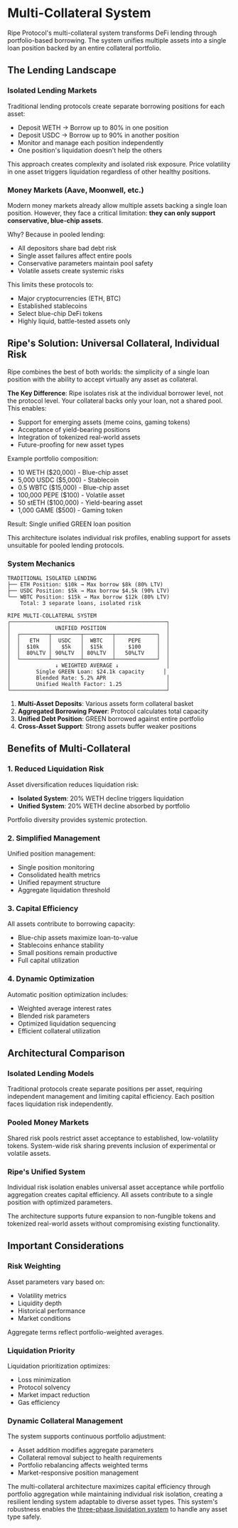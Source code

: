 # Multi-Collateral System

Ripe Protocol's multi-collateral system transforms DeFi lending through portfolio-based borrowing. The system unifies multiple assets into a single loan position backed by an entire collateral portfolio.

## The Lending Landscape

### Isolated Lending Markets

Traditional lending protocols create separate borrowing positions for each asset:

- Deposit WETH → Borrow up to 80% in one position
- Deposit USDC → Borrow up to 90% in another position
- Monitor and manage each position independently
- One position's liquidation doesn't help the others

This approach creates complexity and isolated risk exposure. Price volatility in one asset triggers liquidation regardless of other healthy positions.

### Money Markets (Aave, Moonwell, etc.)

Modern money markets already allow multiple assets backing a single loan position. However, they face a critical limitation: **they can only support conservative, blue-chip assets**.

Why? Because in pooled lending:
- All depositors share bad debt risk
- Single asset failures affect entire pools
- Conservative parameters maintain pool safety
- Volatile assets create systemic risks

This limits these protocols to:
- Major cryptocurrencies (ETH, BTC)
- Established stablecoins
- Select blue-chip DeFi tokens
- Highly liquid, battle-tested assets only

## Ripe's Solution: Universal Collateral, Individual Risk

Ripe combines the best of both worlds: the simplicity of a single loan position with the ability to accept virtually any asset as collateral.

**The Key Difference**: Ripe isolates risk at the individual borrower level, not the protocol level. Your collateral backs only your loan, not a shared pool. This enables:

- Support for emerging assets (meme coins, gaming tokens)
- Acceptance of yield-bearing positions
- Integration of tokenized real-world assets
- Future-proofing for new asset types

Example portfolio composition:
- 10 WETH ($20,000) - Blue-chip asset
- 5,000 USDC ($5,000) - Stablecoin
- 0.5 WBTC ($15,000) - Blue-chip asset
- 100,000 PEPE ($100) - Volatile asset
- 50 stETH ($100,000) - Yield-bearing asset
- 1,000 GAME ($500) - Gaming token

Result: Single unified GREEN loan position

This architecture isolates individual risk profiles, enabling support for assets unsuitable for pooled lending protocols.

### System Mechanics

```
TRADITIONAL ISOLATED LENDING
├── ETH Position: $10k → Max borrow $8k (80% LTV)
├── USDC Position: $5k → Max borrow $4.5k (90% LTV)
└── WBTC Position: $15k → Max borrow $12k (80% LTV)
    Total: 3 separate loans, isolated risk

RIPE MULTI-COLLATERAL SYSTEM
┌─────────────────────────────────────────────────┐
│              UNIFIED POSITION                   │
│  ┌─────────┬─────────┬─────────┬─────────────┐  │
│  │   ETH   │  USDC   │  WBTC   │    PEPE     │  │
│  │  $10k   │   $5k   │  $15k   │    $100     │  │
│  │  80%LTV │ 90%LTV  │ 80%LTV  │   50%LTV    │  │
│  └─────────┴─────────┴─────────┴─────────────┘  │
│              ↓ WEIGHTED AVERAGE ↓               │
│        Single GREEN Loan: $24.1k capacity      │
│        Blended Rate: 5.2% APR                   │
│        Unified Health Factor: 1.25              │
└─────────────────────────────────────────────────┘
```

1. **Multi-Asset Deposits**: Various assets form collateral basket
2. **Aggregated Borrowing Power**: Protocol calculates total capacity
3. **Unified Debt Position**: GREEN borrowed against entire portfolio
4. **Cross-Asset Support**: Strong assets buffer weaker positions

## Benefits of Multi-Collateral

### 1. Reduced Liquidation Risk

Asset diversification reduces liquidation risk:

- **Isolated System**: 20% WETH decline triggers liquidation
- **Unified System**: 20% WETH decline absorbed by portfolio

Portfolio diversity provides systemic protection.

### 2. Simplified Management

Unified position management:
- Single position monitoring
- Consolidated health metrics
- Unified repayment structure
- Aggregate liquidation threshold

### 3. Capital Efficiency

All assets contribute to borrowing capacity:
- Blue-chip assets maximize loan-to-value
- Stablecoins enhance stability
- Small positions remain productive
- Full capital utilization

### 4. Dynamic Optimization

Automatic position optimization includes:
- Weighted average interest rates
- Blended risk parameters
- Optimized liquidation sequencing
- Efficient collateral utilization

## Architectural Comparison

### Isolated Lending Models
Traditional protocols create separate positions per asset, requiring independent management and limiting capital efficiency. Each position faces liquidation risk independently.

### Pooled Money Markets
Shared risk pools restrict asset acceptance to established, low-volatility tokens. System-wide risk sharing prevents inclusion of experimental or volatile assets.

### Ripe's Unified System
Individual risk isolation enables universal asset acceptance while portfolio aggregation creates capital efficiency. All assets contribute to a single position with optimized parameters.

The architecture supports future expansion to non-fungible tokens and tokenized real-world assets without compromising existing functionality.

## Important Considerations

### Risk Weighting

Asset parameters vary based on:
- Volatility metrics
- Liquidity depth
- Historical performance
- Market conditions

Aggregate terms reflect portfolio-weighted averages.

### Liquidation Priority

Liquidation prioritization optimizes:
- Loss minimization
- Protocol solvency
- Market impact reduction
- Gas efficiency

### Dynamic Collateral Management

The system supports continuous portfolio adjustment:
- Asset addition modifies aggregate parameters
- Collateral removal subject to health requirements
- Portfolio rebalancing affects weighted terms
- Market-responsive position management

The multi-collateral architecture maximizes capital efficiency through portfolio aggregation while maintaining individual risk isolation, creating a resilient lending system adaptable to diverse asset types. This system's robustness enables the [three-phase liquidation system](../liquidations/liquidation-phases.md) to handle any asset type safely.